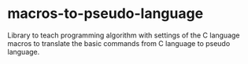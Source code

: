 # macros-to-pseudo-language

Library to teach programming algorithm with settings of the C language macros to translate the basic commands from C language to pseudo language.
